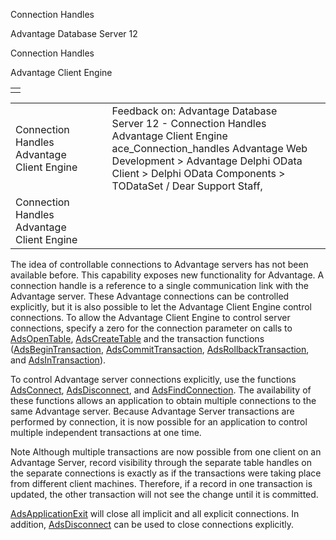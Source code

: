 Connection Handles




Advantage Database Server 12  

Connection Handles

Advantage Client Engine

|  |
| --- |
|  |

|  |  |  |  |  |
| --- | --- | --- | --- | --- |
| Connection Handles  Advantage Client Engine |  |  | Feedback on: Advantage Database Server 12 - Connection Handles Advantage Client Engine ace\_Connection\_handles Advantage Web Development > Advantage Delphi OData Client > Delphi OData Components > TODataSet / Dear Support Staff, |  |
| Connection Handles  Advantage Client Engine |  |  |  |  |

The idea of controllable connections to Advantage servers has not been available before. This capability exposes new functionality for Advantage. A connection handle is a reference to a single communication link with the Advantage server. These Advantage connections can be controlled explicitly, but it is also possible to let the Advantage Client Engine control connections. To allow the Advantage Client Engine to control server connections, specify a zero for the connection parameter on calls to [AdsOpenTable](ace_adsopentable.htm), [AdsCreateTable](ace_adscreatetable.htm) and the transaction functions ([AdsBeginTransaction](ace_adsbegintransaction.htm), [AdsCommitTransaction](ace_adscommittransaction.htm), [AdsRollbackTransaction](ace_adsrollbacktransaction.htm), and [AdsInTransaction](ace_adsintransaction.htm)).

To control Advantage server connections explicitly, use the functions [AdsConnect](ace_adsconnect.htm), [AdsDisconnect](ace_adsdisconnect.htm), and [AdsFindConnection](ace_adsfindconnection.htm). The availability of these functions allows an application to obtain multiple connections to the same Advantage server. Because Advantage Server transactions are performed by connection, it is now possible for an application to control multiple independent transactions at one time.

Note Although multiple transactions are now possible from one client on an Advantage Server, record visibility through the separate table handles on the separate connections is exactly as if the transactions were taking place from different client machines. Therefore, if a record in one transaction is updated, the other transaction will not see the change until it is committed.

[AdsApplicationExit](ace_adsapplicationexit.htm) will close all implicit and all explicit connections. In addition, [AdsDisconnect](ace_adsdisconnect.htm) can be used to close connections explicitly.